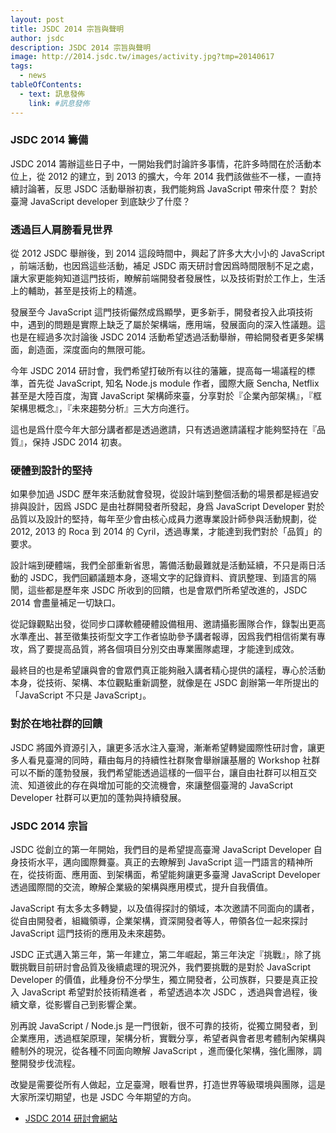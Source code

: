 ```yaml
---
layout: post
title: JSDC 2014 宗旨與聲明
author: jsdc
description: JSDC 2014 宗旨與聲明
image: http://2014.jsdc.tw/images/activity.jpg?tmp=20140617
tags:
  - news
tableOfContents:
  - text: 訊息發佈
    link: #訊息發佈
---
```


### JSDC 2014 籌備

JSDC 2014 籌辦這些日子中，一開始我們討論許多事情，花許多時間在於活動本位上，從 2012 的建立，到 2013 的擴大，今年 2014 我們該做些不一樣，一直持續討論著，反思 JSDC 活動舉辦初衷，我們能夠爲 JavaScript 帶來什麼？ 對於臺灣 JavaScript developer 到底缺少了什麼？

### 透過巨人肩膀看見世界

從 2012 JSDC 舉辦後，到 2014 這段時間中，興起了許多大大小小的 JavaScript ，前端活動，也因爲這些活動，補足 JSDC 兩天研討會因爲時間限制不足之處，讓大家更能夠知道這門技術，瞭解前端開發者發展性，以及技術對於工作上，生活上的輔助，甚至是技術上的精進。

發展至今 JavaScript 這門技術儼然成爲顯學，更多新手，開發者投入此項技術中，遇到的問題是實際上缺乏了屬於架構端，應用端，發展面向的深入性議題。這也是在經過多次討論後 JSDC 2014 活動希望透過活動舉辦，帶給開發者更多架構面，創造面，深度面向的無限可能。

今年 JSDC 2014 研討會，我們希望打破所有以往的藩籬，提高每一場議程的標準，首先從 JavaScript, 知名 Node.js module 作者，國際大廠 Sencha, Netflix 甚至是大陸百度，淘寶 JavaScript 架構師來臺，分享對於『企業內部架構』，『框架構思概念』，『未來趨勢分析』三大方向進行。

這也是爲什麼今年大部分講者都是透過邀請，只有透過邀請議程才能夠堅持在『品質』，保持 JSDC 2014 初衷。

### 硬體到設計的堅持

如果參加過 JSDC 歷年來活動就會發現，從設計端到整個活動的場景都是經過安排與設計，因爲 JSDC 是由社群開發者所發起，身爲 JavaScript Developer 對於品質以及設計的堅持，每年至少會由核心成員力邀專業設計師參與活動規劃，從 2012, 2013 的 Roca 到 2014 的 Cyril，透過專業，才能達到我們對於「品質」的要求。

設計端到硬體端，我們全部重新省思，籌備活動最難就是活動延續，不只是兩日活動的 JSDC，我們回顧議題本身，逐場文字的記錄資料、資訊整理、到語言的隔閡，這些都是歷年來 JSDC 所收到的回饋，也是會眾們所希望改進的，JSDC 2014 會盡量補足一切缺口。

從記錄觀點出發，從同步口譯軟體硬體設備租用、邀請攝影團隊合作，錄製出更高水準產出、甚至徵集技術型文字工作者協助參予講者報導，因爲我們相信術業有專攻，爲了要提高品質，將各個項目分別交由專業團隊處理，才能達到成效。

最終目的也是希望讓與會的會眾們真正能夠融入講者精心提供的議程，專心於活動本身，從技術、架構、本位觀點重新調整，就像是在 JSDC 創辦第一年所提出的「JavaScript 不只是 JavaScript」。

### 對於在地社群的回饋

JSDC 將國外資源引入，讓更多活水注入臺灣，漸漸希望轉變國際性研討會，讓更多人看見臺灣的同時，藉由每月的持續性社群聚會舉辦讓基層的 Workshop 社群可以不斷的蓬勃發展，我們希望能透過這樣的一個平台，讓自由社群可以相互交流、知道彼此的存在與增加可能的交流機會，來讓整個臺灣的 JavaScript Developer 社群可以更加的蓬勃與持續發展。

### JSDC 2014 宗旨

JSDC 從創立的第一年開始，我們目的是希望提高臺灣 JavaScript Developer 自身技術水平，邁向國際舞臺。真正的去瞭解到 JavaScript 這一門語言的精神所在，從技術面、應用面、到架構面，希望能夠讓更多臺灣 JavaScript Developer 透過國際間的交流，瞭解企業級的架構與應用模式，提升自我價值。

JavaScript 有太多太多轉變，以及值得探討的領域，本次邀請不同面向的講者，從自由開發者，組織領導，企業架構，資深開發者等人，帶領各位一起來探討 JavaScript 這門技術的應用及未來趨勢。

JSDC 正式邁入第三年，第一年建立，第二年崛起，第三年決定『挑戰』，除了挑戰挑戰目前研討會品質及後續處理的現況外，我們要挑戰的是對於 JavaScript Developer 的價值，此種身份不分學生，獨立開發者，公司族群，只要是真正投入 JavaScript 希望對於技術精進者 ，希望透過本次 JSDC ，透過與會過程，後續文章，從影響自己到影響企業。

別再說 JavaScript / Node.js 是一門很新，很不可靠的技術，從獨立開發者，到企業應用，透過框架原理，架構分析，實戰分享，希望者與會者思考體制內架構與體制外的現況，從各種不同面向瞭解 JavaScript ，進而優化架構，強化團隊，調整開發步伐流程。

改變是需要從所有人做起，立足臺灣，眼看世界，打造世界等級環境與團隊，這是大家所深切期望，也是 JSDC 今年期望的方向。

 * [JSDC 2014 研討會網站](2014.jsdc.tw)
